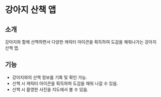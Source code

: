 # 강아지 산책 앱

## 소개
강아지와 함께 산책하면서 다양한 캐릭터 아이콘을 획득하여 도감을 채워나가는 강아지 산책 앱.

## 기능
- 강아지와의 산책 정보를 기록 및 확인 가능.
- 산책 시 캐릭터 아이콘을 획득하여 도감을 채워 나갈 수 있음. 
- 산책 시 촬영한 사진을 지도에서 볼 수 있음.

